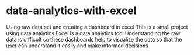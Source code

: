 # data-analytics-with-excel
Using raw data set and creating a dashboard in excel
This is a small project using data analytics
Excel is a data analytics tool
Understanding the raw data is difficult so these dashboards help to visualize the data so that the user can understand it easily and make informed decisions

